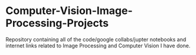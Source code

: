 # Computer-Vision-Image-Processing-Projects
Repository containing all of the code/google collabs/jupter notebooks and internet links related to Image Processing and Computer Vision I have done.
